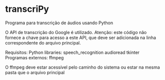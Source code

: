 # transcriPy

Programa para transcrição de áudios usando Python

O API de transcrição do Google é utilizado. Atenção: este código não fornece a chave para acesso a este API, que deve ser adicionada na linha correspondente do arquivo principal.

Requisitos:
    Python libraries:
        speech_recognition
        audioread
        tkinter
    Programas externos:
        ffmpeg

O ffmpeg deve estar acessível pelo caminho do sistema ou estar na mesma pasta que o arquivo principal